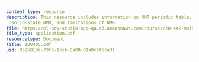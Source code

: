 ```yaml
---
content_type: resource
description: This resource includes information on NMR periodic table, the NMR spectrometer,
  solid-state NMR, and limitations of NMR.
file: https://ol-ocw-studio-app-qa.s3.amazonaws.com/courses/20-442-molecular-structure-of-biological-materials-be-442-fall-2005/8525813c73f51ccb8a8001a0c5f5ca31_100405.pdf
file_type: application/pdf
resourcetype: Document
title: 100405.pdf
uid: 8525813c-73f5-1ccb-8a80-01a0c5f5ca31
---
```

